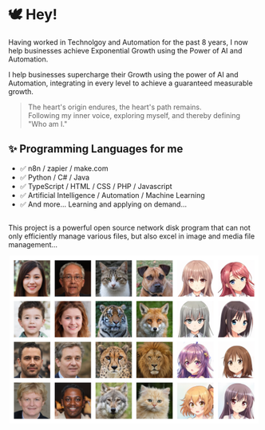 # 🕊️ Hey!

Having worked in Technolgoy and Automation for the past 8 years, I now help businesses achieve Exponential Growth using the Power of AI and Automation.

I help businesses supercharge their Growth using the power of AI and Automation, integrating in every level to achieve a guaranteed measurable growth.

> The heart's origin endures, the heart's path remains.  
> Following my inner voice, exploring myself, and thereby defining "Who am I."  

## ✨ Programming Languages for me
 - ✅ n8n / zapier / make.com 
 - ✅ Python / C# / Java 
 - ✅ TypeScript / HTML / CSS / PHP / Javascript
 - ✅ Artificial Intelligence / Automation / Machine Learning
 - ✅ And more... Learning and applying on demand...

## 

This project is a powerful open source network disk program that can not only efficiently manage various files, but also excel in image and media file management...
<p align="center">
	<img src="https://raw.githubusercontent.com/angeluriot/Generative_adversarial_network/master/resources/misc/thumbnail.png" width="500"></a>
</p>

<br>


<!--
**smile920423/smile920423** is a ✨ _special_ ✨ repository because its `README.md` (this file) appears on your GitHub profile.

Here are some ideas to get you started:

- 🔭 I’m currently working on ...
- 🌱 I’m currently learning ...
- 👯 I’m looking to collaborate on ...
- 🤔 I’m looking for help with ...
- 💬 Ask me about ...
- 📫 How to reach me: ...
- 😄 Pronouns: ...
- ⚡ Fun fact: ...
-->
